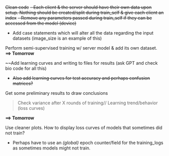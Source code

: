 ~~Clean code~~
~~- Each client & the server should have their own data upon setup. Nothing should be created/split during train_self & give each client an index~~
~~- Remove any parameters passed during train_self if they can be accessed from the model (device)~~
- Add case statements which will alter all the data regarding the input datasets (image_size is an example of this)

Perform semi-supervised training w/ server model & add its own dataset. 
	**==> Tomorrow**

~~Add learning curves and writing to files for results (ask GPT and check bio code for all this)
- ~~Also add learning curves for test accuracy and perhaps confusion matrices?~~

Get some preliminary results to draw conclusions
> Check variance after X rounds of training// Learning trend/behavior (loss curves)
 
**==> Tomorrow**

Use cleaner plots.
How to display loss curves of models that sometimes did not train?
- Perhaps have to use an *(global)* epoch counter/field for the training_logs as sometimes models might not train.